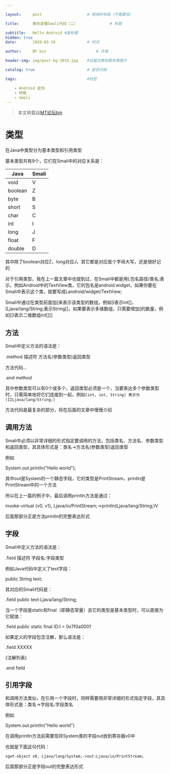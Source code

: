 ```yaml
---

layout:     post   				    # 使用的布局（不需要改）

title:      教你读懂Smali代码（二） 				# 标题 

subtitle:   Hello Android #副标题
hidden: true
date:       2020-03-19 				# 时间

author:     BY bin 						# 作者

header-img: img/post-bg-2015.jpg 	#这篇文章标题背景图片

catalog: true 						# 是否归档

tags:								#标签

    - Android 逆向
    - 转载
    - Smali
---
```


> 本文转载自[MT论坛bin](https://bbs.binmt.cc/thread-1206-1-1.html)

# 类型


在Java中类型分为基本类型和引用类型

基本类型共有9个，它们在Smali中的对应关系是：

|Java|Smali|
|---|---|
|void|V|
|boolean|Z|
|byte|B|
|short|S|
|char|C|
|int|I|
|long|J|
|float|F|
|double|D|

其中除了boolean对应Z，long对应J，其它都是对应首个字母大写，还是很好记的

对于引用类型，我在上一篇文章中也提到过，在Smali中都是用L包名路径/类名;表示，例如Android中的TextView类，它的包名是android.widget，如果你要在Smali中表示这个类，就要写成Landroid/widget/TextView;

Smali中通过在类型前面加[来表示该类型的数组，例如[I表示int[]，[Ljava/lang/String;表示String[]，如果要表示多维数组，只需要增加[的数量，例如[[I表示二维数组int[][]



## 方法

Smali中定义方法的语法是：

.method 描述符 方法名(参数类型)返回类型

 方法代码...

.end method

其中参数类型可以有0个或多个，返回类型必须是一个，当要表达多个参数类型时，只需简单地将它们连接到一起，例如`(int, int, String) 表示为 (IILjava/lang/String;)`

方法代码是最复杂的部分，将在后面的文章中慢慢介绍


## 调用方法

Smali中必须以非常详细的形式指定要调用的方法，包括类名、方法名、参数类型和返回类型，其具体形式是：类名->方法名(参数类型)返回类型

例如

System.out.println("Hello world");

其中out是System的一个静态字段，它的类型是PrintStream，println是PrintStream中的一个方法

所以在上一篇的例子中，最后调用println方法是通过：

invoke-virtual {v0, v1}, Ljava/io/PrintStream;->println(Ljava/lang/String;)V

后面那部分正是方法println的完整表达形式

## 字段

Smali中定义方法的语法是：

.field 描述符 字段名:字段类型

例如Java代码中定义了text字段：

public String text;

其对应的Smali代码是：

.field public text:Ljava/lang/String;

当一个字段是static和final（即静态常量）且它的类型是基本类型时，可以直接为它赋值：

.field public static final ID:I = 0x7f0a0001

如果定义的字段包含注解，那么语法是：

.field XXXXX

  {注解列表}

.end field

## 引用字段

和调用方法类似，在引用一个字段时，同样需要用非常详细的形式指定字段，其具体形式是：类名->字段名:字段类名

例如

System.out.println("Hello world")

在调用println方法前需要现将System类的字段out放到寄存器v0中

也就是下面这句代码：

    sget-object v0, Ljava/lang/System;->out:Ljava/io/PrintStream;

后面那部分正是字段out的完整表达形式

